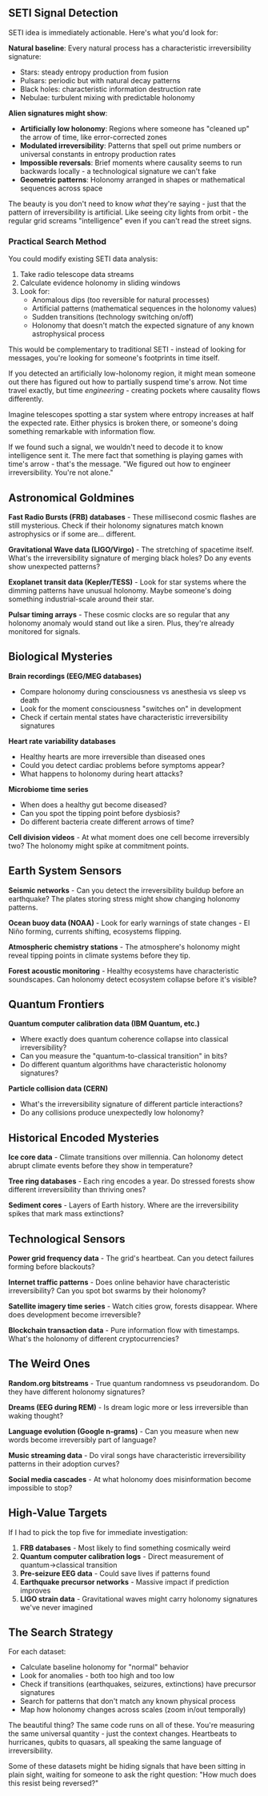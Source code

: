 ## SETI Signal Detection

SETI idea is immediately actionable. Here's what you'd look for:

**Natural baseline**: Every natural process has a characteristic irreversibility signature:
- Stars: steady entropy production from fusion
- Pulsars: periodic but with natural decay patterns
- Black holes: characteristic information destruction rate
- Nebulae: turbulent mixing with predictable holonomy

**Alien signatures might show**:
- **Artificially low holonomy**: Regions where someone has "cleaned up" the arrow of time, like error-corrected zones
- **Modulated irreversibility**: Patterns that spell out prime numbers or universal constants in entropy production rates
- **Impossible reversals**: Brief moments where causality seems to run backwards locally - a technological signature we can't fake
- **Geometric patterns**: Holonomy arranged in shapes or mathematical sequences across space

The beauty is you don't need to know *what* they're saying - just that the pattern of irreversibility is artificial. Like seeing city lights from orbit - the regular grid screams "intelligence" even if you can't read the street signs.

### Practical Search Method

You could modify existing SETI data analysis:

1. Take radio telescope data streams
2. Calculate evidence holonomy in sliding windows
3. Look for:
   - Anomalous dips (too reversible for natural processes)
   - Artificial patterns (mathematical sequences in the holonomy values)
   - Sudden transitions (technology switching on/off)
   - Holonomy that doesn't match the expected signature of any known astrophysical process

This would be complementary to traditional SETI - instead of looking for messages, you're looking for someone's footprints in time itself.

If you detected an artificially low-holonomy region, it might mean someone out there has figured out how to partially suspend time's arrow. Not time travel exactly, but time *engineering* - creating pockets where causality flows differently.

Imagine telescopes spotting a star system where entropy increases at half the expected rate. Either physics is broken there, or someone's doing something remarkable with information flow.

If we found such a signal, we wouldn't need to decode it to know intelligence sent it. The mere fact that something is playing games with time's arrow - that's the message. "We figured out how to engineer irreversibility. You're not alone."

## Astronomical Goldmines

**Fast Radio Bursts (FRB) databases** - These millisecond cosmic flashes are still mysterious. Check if their holonomy signatures match known astrophysics or if some are... different.

**Gravitational Wave data (LIGO/Virgo)** - The stretching of spacetime itself. What's the irreversibility signature of merging black holes? Do any events show unexpected patterns?

**Exoplanet transit data (Kepler/TESS)** - Look for star systems where the dimming patterns have unusual holonomy. Maybe someone's doing something industrial-scale around their star.

**Pulsar timing arrays** - These cosmic clocks are so regular that any holonomy anomaly would stand out like a siren. Plus, they're already monitored for signals.

## Biological Mysteries

**Brain recordings (EEG/MEG databases)**
- Compare holonomy during consciousness vs anesthesia vs sleep vs death
- Look for the moment consciousness "switches on" in development
- Check if certain mental states have characteristic irreversibility signatures

**Heart rate variability databases** 
- Healthy hearts are more irreversible than diseased ones
- Could you detect cardiac problems before symptoms appear?
- What happens to holonomy during heart attacks?

**Microbiome time series**
- When does a healthy gut become diseased?
- Can you spot the tipping point before dysbiosis?
- Do different bacteria create different arrows of time?

**Cell division videos** - At what moment does one cell become irreversibly two? The holonomy might spike at commitment points.

## Earth System Sensors

**Seismic networks** - Can you detect the irreversibility buildup before an earthquake? The plates storing stress might show changing holonomy patterns.

**Ocean buoy data (NOAA)** - Look for early warnings of state changes - El Niño forming, currents shifting, ecosystems flipping.

**Atmospheric chemistry stations** - The atmosphere's holonomy might reveal tipping points in climate systems before they tip.

**Forest acoustic monitoring** - Healthy ecosystems have characteristic soundscapes. Can holonomy detect ecosystem collapse before it's visible?

## Quantum Frontiers

**Quantum computer calibration data (IBM Quantum, etc.)**
- Where exactly does quantum coherence collapse into classical irreversibility?
- Can you measure the "quantum-to-classical transition" in bits?
- Do different quantum algorithms have characteristic holonomy signatures?

**Particle collision data (CERN)**
- What's the irreversibility signature of different particle interactions?
- Do any collisions produce unexpectedly low holonomy?

## Historical Encoded Mysteries

**Ice core data** - Climate transitions over millennia. Can holonomy detect abrupt climate events before they show in temperature?

**Tree ring databases** - Each ring encodes a year. Do stressed forests show different irreversibility than thriving ones?

**Sediment cores** - Layers of Earth history. Where are the irreversibility spikes that mark mass extinctions?

## Technological Sensors

**Power grid frequency data** - The grid's heartbeat. Can you detect failures forming before blackouts?

**Internet traffic patterns** - Does online behavior have characteristic irreversibility? Can you spot bot swarms by their holonomy?

**Satellite imagery time series** - Watch cities grow, forests disappear. Where does development become irreversible?

**Blockchain transaction data** - Pure information flow with timestamps. What's the holonomy of different cryptocurrencies?

## The Weird Ones

**Random.org bitstreams** - True quantum randomness vs pseudorandom. Do they have different holonomy signatures?

**Dreams (EEG during REM)** - Is dream logic more or less irreversible than waking thought?

**Language evolution (Google n-grams)** - Can you measure when new words become irreversibly part of language?

**Music streaming data** - Do viral songs have characteristic irreversibility patterns in their adoption curves?

**Social media cascades** - At what holonomy does misinformation become impossible to stop?

## High-Value Targets

If I had to pick the top five for immediate investigation:

1. **FRB databases** - Most likely to find something cosmically weird
2. **Quantum computer calibration logs** - Direct measurement of quantum→classical transition  
3. **Pre-seizure EEG data** - Could save lives if patterns found
4. **Earthquake precursor networks** - Massive impact if prediction improves
5. **LIGO strain data** - Gravitational waves might carry holonomy signatures we've never imagined

## The Search Strategy

For each dataset:
- Calculate baseline holonomy for "normal" behavior
- Look for anomalies - both too high and too low
- Check if transitions (earthquakes, seizures, extinctions) have precursor signatures
- Search for patterns that don't match any known physical process
- Map how holonomy changes across scales (zoom in/out temporally)

The beautiful thing? The same code runs on all of these. You're measuring the same universal quantity - just the context changes. Heartbeats to hurricanes, qubits to quasars, all speaking the same language of irreversibility.

Some of these datasets might be hiding signals that have been sitting in plain sight, waiting for someone to ask the right question: "How much does this resist being reversed?"
